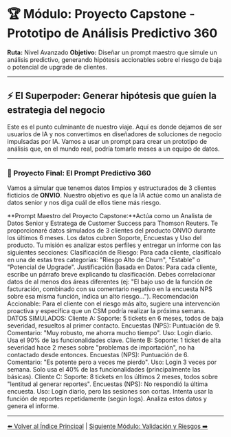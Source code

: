 # 🏆 Módulo: Proyecto Capstone - Prototipo de Análisis Predictivo 360

**Ruta:** Nivel Avanzado
**Objetivo:** Diseñar un prompt maestro que simule un análisis predictivo, generando hipótesis accionables sobre el riesgo de baja o potencial de upgrade de clientes.

---

## ⚡ El Superpoder: Generar hipótesis que guíen la estrategia del negocio

Este es el punto culminante de nuestro viaje. Aquí es donde dejamos de ser usuarios de IA y nos convertimos en diseñadores de soluciones de negocio impulsadas por IA. Vamos a usar un prompt para crear un prototipo de análisis que, en el mundo real, podría tomarle meses a un equipo de datos.

---

### 🚀 Proyecto Final: El Prompt Predictivo 360

Vamos a simular que tenemos datos limpios y estructurados de 3 clientes ficticios de **ONVIO**. Nuestro objetivo es que la IA actúe como un analista de datos senior y nos diga cuál de ellos tiene más riesgo.

**Prompt Maestro del Proyecto Capstone:**Actúa como un Analista de Datos Senior y Estratega de Customer Success para Thomson Reuters.
Te proporcionaré datos simulados de 3 clientes del producto ONVIO durante los últimos 6 meses. Los datos cubren Soporte, Encuestas y Uso del producto.
Tu misión es analizar estos perfiles y entregar un informe con las siguientes secciones:
Clasificación de Riesgo: Para cada cliente, clasifícalo en una de estas tres categorías: "Riesgo Alto de Churn", "Estable" o "Potencial de Upgrade".
Justificación Basada en Datos: Para cada cliente, escribe un párrafo breve explicando tu clasificación. Debes correlacionar datos de al menos dos áreas diferentes (ej: "El bajo uso de la función de facturación, combinado con su comentario negativo en la encuesta NPS sobre esa misma función, indica un alto riesgo...").
Recomendación Accionable: Para el cliente con el riesgo más alto, sugiere una intervención proactiva y específica que un CSM podría realizar la próxima semana.
DATOS SIMULADOS:
Cliente A:
Soporte: 5 tickets en 6 meses, todos de baja severidad, resueltos al primer contacto.
Encuestas (NPS): Puntuación de 9. Comentario: "Muy robusto, me ahorra mucho tiempo".
Uso: Login diario. Usa el 90% de las funcionalidades clave.
Cliente B:
Soporte: 1 ticket de alta severidad hace 2 meses sobre "problemas de importación", no ha contactado desde entonces.
Encuestas (NPS): Puntuación de 6. Comentario: "Es potente pero a veces me pierdo".
Uso: Login 3 veces por semana. Solo usa el 40% de las funcionalidades (principalmente las básicas).
Cliente C:
Soporte: 8 tickets en los últimos 2 meses, todos sobre "lentitud al generar reportes".
Encuestas (NPS): No respondió la última encuesta.
Uso: Login diario, pero las sesiones son cortas. Intenta usar la función de reportes repetidamente (según logs).
Analiza estos datos y genera el informe.

---

[⬅️ Volver al Índice Principal](../index.md) | [Siguiente Módulo: Validación y Riesgos ➡️](./03-validacion-y-riesgos.md)